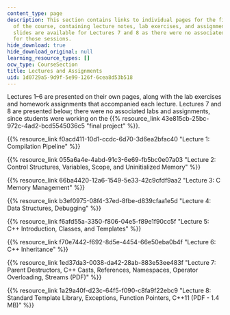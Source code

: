 ```yaml
---
content_type: page
description: This section contains links to individual pages for the first 6 lectures
  of the course, containing lecture notes, lab exercises, and assignments. Only lecture
  slides are available for Lectures 7 and 8 as there were no associated labs and assignments
  for those sessions.
hide_download: true
hide_download_original: null
learning_resource_types: []
ocw_type: CourseSection
title: Lectures and Assignments
uid: 1d0729a5-9d9f-5e99-126f-6cea8d53b518
---
```


Lectures 1–6 are presented on their own pages, along with the lab exercises and homework assignments that accompanied each lecture. Lectures 7 and 8 are presented below; there were no associated labs and assignments, since students were working on the {{% resource_link 43e815cb-25bc-972c-4ad2-bcd5545036c5 "final project" %}}.

{{% resource_link f0acd411-10d1-ccdc-6d70-3d6ea2bfac40 "Lecture 1: Compilation Pipeline" %}}

{{% resource_link 055a6a4e-4abd-91c3-6e69-fb5bc0e07a03 "Lecture 2: Control Structures, Variables, Scope, and Uninitialized Memory" %}}

{{% resource_link 66ba4420-12a6-1549-5e33-42c9cfdf9aa2 "Lecture 3: C Memory Management" %}}

{{% resource_link b3ef0975-08f4-37ed-8fbe-d839cfaa1e5d "Lecture 4: Data Structures, Debugging" %}}

{{% resource_link f6afd55a-3350-f806-04e5-f89e1f90cc5f "Lecture 5: C++ Introduction, Classes, and Templates" %}}

{{% resource_link f70e7442-f692-8d5e-4454-66e50eba0b4f "Lecture 6: C++ Inheritance" %}}

{{% resource_link 1ed37da3-0038-da42-28ab-883e53ee483f "Lecture 7: Parent Destructors, C++ Casts, References, Namespaces, Operator Overloading, Streams (PDF)" %}}

{{% resource_link 1a29a40f-d23c-64f5-f090-c8fa9f22ebc9 "Lecture 8: Standard Template Library, Exceptions, Function Pointers, C++11 (PDF - 1.4 MB)" %}}